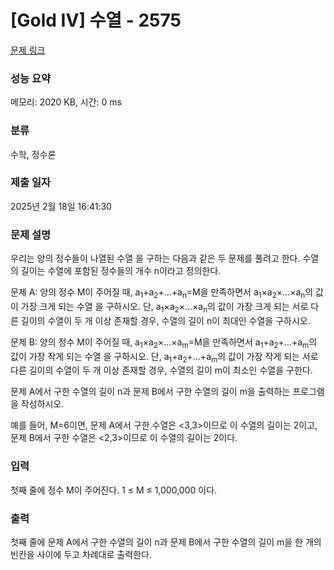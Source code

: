 # [Gold IV] 수열 - 2575 

[문제 링크](https://www.acmicpc.net/problem/2575) 

### 성능 요약

메모리: 2020 KB, 시간: 0 ms

### 분류

수학, 정수론

### 제출 일자

2025년 2월 18일 16:41:30

### 문제 설명

<p>우리는 양의 정수들이 나열된 수열 을 구하는 다음과 같은 두 문제를 풀려고 한다. 수열의 길이는 수열에 포함된 정수들의 개수 n이라고 정의한다. </p>

<p>문제 A: 양의 정수 M이 주어질 때, a<sub>1</sub>+a<sub>2</sub>+...+a<sub>n</sub>=M을 만족하면서 a<sub>1</sub>×a<sub>2</sub>×...×a<sub>n</sub>의 값이 가장 크게 되는 수열 을 구하시오. 단, a<sub>1</sub>×a<sub>2</sub>×...×a<sub>n</sub>의 값이 가장 크게 되는 서로 다른 길이의 수열이 두 개 이상 존재할 경우, 수열의 길이 n이 최대인 수열을 구하시오. </p>

<p>문제 B: 양의 정수 M이 주어질 때, a<sub>1</sub>×a<sub>2</sub>×...×a<sub>m</sub>=M을 만족하면서 a<sub>1</sub>+a<sub>2</sub>+...+a<sub>m</sub>의 값이 가장 작게 되는 수열 을 구하시오. 단, a<sub>1</sub>+a<sub>2</sub>+...+a<sub>m</sub>의 값이 가장 작게 되는 서로 다른 길이의 수열이 두 개 이상 존재할 경우, 수열의 길이 m이 최소인 수열을 구한다.</p>

<p>문제 A에서 구한 수열의 길이 n과 문제 B에서 구한 수열의 길이 m을 출력하는 프로그램을 작성하시오.</p>

<p>예를 들어, M=6이면, 문제 A에서 구한 수열은 <3,3>이므로 이 수열의 길이는 2이고, 문제 B에서 구한 수열은 <2,3>이므로 이 수열의 길이는 2이다.</p>

### 입력 

 <p>첫째 줄에 정수 M이 주어진다. 1 ≤ M ≤ 1,000,000 이다.</p>

### 출력 

 <p>첫째 줄에 문제 A에서 구한 수열의 길이 n과 문제 B에서 구한 수열의 길이 m을 한 개의 빈칸을 사이에 두고 차례대로 출력한다.</p>


